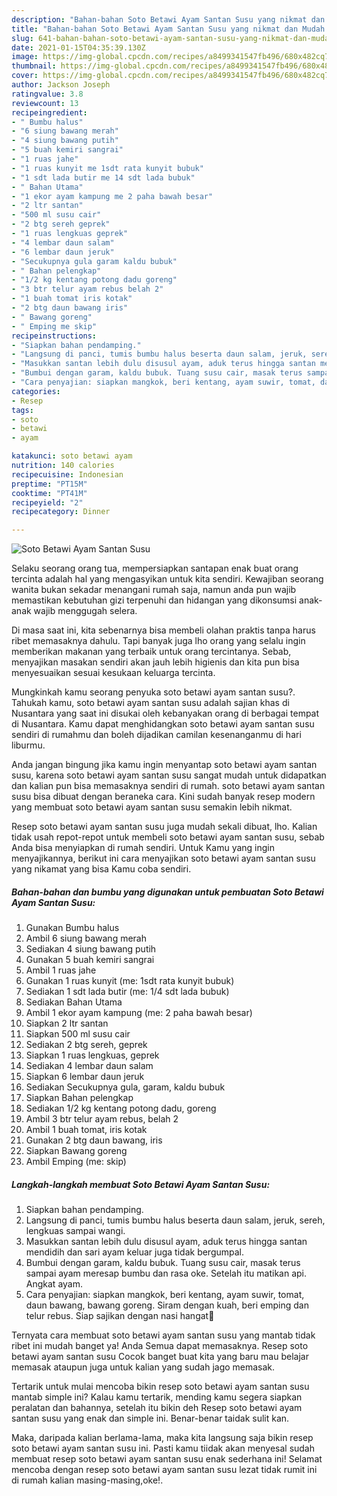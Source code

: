 ```yaml
---
description: "Bahan-bahan Soto Betawi Ayam Santan Susu yang nikmat dan Mudah Dibuat"
title: "Bahan-bahan Soto Betawi Ayam Santan Susu yang nikmat dan Mudah Dibuat"
slug: 641-bahan-bahan-soto-betawi-ayam-santan-susu-yang-nikmat-dan-mudah-dibuat
date: 2021-01-15T04:35:39.130Z
image: https://img-global.cpcdn.com/recipes/a8499341547fb496/680x482cq70/soto-betawi-ayam-santan-susu-foto-resep-utama.jpg
thumbnail: https://img-global.cpcdn.com/recipes/a8499341547fb496/680x482cq70/soto-betawi-ayam-santan-susu-foto-resep-utama.jpg
cover: https://img-global.cpcdn.com/recipes/a8499341547fb496/680x482cq70/soto-betawi-ayam-santan-susu-foto-resep-utama.jpg
author: Jackson Joseph
ratingvalue: 3.8
reviewcount: 13
recipeingredient:
- " Bumbu halus"
- "6 siung bawang merah"
- "4 siung bawang putih"
- "5 buah kemiri sangrai"
- "1 ruas jahe"
- "1 ruas kunyit me 1sdt rata kunyit bubuk"
- "1 sdt lada butir me 14 sdt lada bubuk"
- " Bahan Utama"
- "1 ekor ayam kampung me 2 paha bawah besar"
- "2 ltr santan"
- "500 ml susu cair"
- "2 btg sereh geprek"
- "1 ruas lengkuas geprek"
- "4 lembar daun salam"
- "6 lembar daun jeruk"
- "Secukupnya gula garam kaldu bubuk"
- " Bahan pelengkap"
- "1/2 kg kentang potong dadu goreng"
- "3 btr telur ayam rebus belah 2"
- "1 buah tomat iris kotak"
- "2 btg daun bawang iris"
- " Bawang goreng"
- " Emping me skip"
recipeinstructions:
- "Siapkan bahan pendamping."
- "Langsung di panci, tumis bumbu halus beserta daun salam, jeruk, sereh, lengkuas sampai wangi."
- "Masukkan santan lebih dulu disusul ayam, aduk terus hingga santan mendidih dan sari ayam keluar juga tidak bergumpal."
- "Bumbui dengan garam, kaldu bubuk. Tuang susu cair, masak terus sampai ayam meresap bumbu dan rasa oke. Setelah itu matikan api. Angkat ayam."
- "Cara penyajian: siapkan mangkok, beri kentang, ayam suwir, tomat, daun bawang, bawang goreng. Siram dengan kuah, beri emping dan telur rebus. Siap sajikan dengan nasi hangat🥰"
categories:
- Resep
tags:
- soto
- betawi
- ayam

katakunci: soto betawi ayam 
nutrition: 140 calories
recipecuisine: Indonesian
preptime: "PT15M"
cooktime: "PT41M"
recipeyield: "2"
recipecategory: Dinner

---
```



![Soto Betawi Ayam Santan Susu](https://img-global.cpcdn.com/recipes/a8499341547fb496/680x482cq70/soto-betawi-ayam-santan-susu-foto-resep-utama.jpg)

Selaku seorang orang tua, mempersiapkan santapan enak buat orang tercinta adalah hal yang mengasyikan untuk kita sendiri. Kewajiban seorang  wanita bukan sekadar menangani rumah saja, namun anda pun wajib memastikan kebutuhan gizi terpenuhi dan hidangan yang dikonsumsi anak-anak wajib menggugah selera.

Di masa  saat ini, kita sebenarnya bisa membeli olahan praktis tanpa harus ribet memasaknya dahulu. Tapi banyak juga lho orang yang selalu ingin memberikan makanan yang terbaik untuk orang tercintanya. Sebab, menyajikan masakan sendiri akan jauh lebih higienis dan kita pun bisa menyesuaikan sesuai kesukaan keluarga tercinta. 



Mungkinkah kamu seorang penyuka soto betawi ayam santan susu?. Tahukah kamu, soto betawi ayam santan susu adalah sajian khas di Nusantara yang saat ini disukai oleh kebanyakan orang di berbagai tempat di Nusantara. Kamu dapat menghidangkan soto betawi ayam santan susu sendiri di rumahmu dan boleh dijadikan camilan kesenanganmu di hari liburmu.

Anda jangan bingung jika kamu ingin menyantap soto betawi ayam santan susu, karena soto betawi ayam santan susu sangat mudah untuk didapatkan dan kalian pun bisa memasaknya sendiri di rumah. soto betawi ayam santan susu bisa dibuat dengan beraneka cara. Kini sudah banyak resep modern yang membuat soto betawi ayam santan susu semakin lebih nikmat.

Resep soto betawi ayam santan susu juga mudah sekali dibuat, lho. Kalian tidak usah repot-repot untuk membeli soto betawi ayam santan susu, sebab Anda bisa menyiapkan di rumah sendiri. Untuk Kamu yang ingin menyajikannya, berikut ini cara menyajikan soto betawi ayam santan susu yang nikamat yang bisa Kamu coba sendiri.

<!--inarticleads1-->

##### Bahan-bahan dan bumbu yang digunakan untuk pembuatan Soto Betawi Ayam Santan Susu:

1. Gunakan  Bumbu halus
1. Ambil 6 siung bawang merah
1. Sediakan 4 siung bawang putih
1. Gunakan 5 buah kemiri sangrai
1. Ambil 1 ruas jahe
1. Gunakan 1 ruas kunyit (me: 1sdt rata kunyit bubuk)
1. Sediakan 1 sdt lada butir (me: 1/4 sdt lada bubuk)
1. Sediakan  Bahan Utama
1. Ambil 1 ekor ayam kampung (me: 2 paha bawah besar)
1. Siapkan 2 ltr santan
1. Siapkan 500 ml susu cair
1. Sediakan 2 btg sereh, geprek
1. Siapkan 1 ruas lengkuas, geprek
1. Sediakan 4 lembar daun salam
1. Siapkan 6 lembar daun jeruk
1. Sediakan Secukupnya gula, garam, kaldu bubuk
1. Siapkan  Bahan pelengkap
1. Sediakan 1/2 kg kentang potong dadu, goreng
1. Ambil 3 btr telur ayam rebus, belah 2
1. Ambil 1 buah tomat, iris kotak
1. Gunakan 2 btg daun bawang, iris
1. Siapkan  Bawang goreng
1. Ambil  Emping (me: skip)




<!--inarticleads2-->

##### Langkah-langkah membuat Soto Betawi Ayam Santan Susu:

1. Siapkan bahan pendamping.
1. Langsung di panci, tumis bumbu halus beserta daun salam, jeruk, sereh, lengkuas sampai wangi.
1. Masukkan santan lebih dulu disusul ayam, aduk terus hingga santan mendidih dan sari ayam keluar juga tidak bergumpal.
1. Bumbui dengan garam, kaldu bubuk. Tuang susu cair, masak terus sampai ayam meresap bumbu dan rasa oke. Setelah itu matikan api. Angkat ayam.
1. Cara penyajian: siapkan mangkok, beri kentang, ayam suwir, tomat, daun bawang, bawang goreng. Siram dengan kuah, beri emping dan telur rebus. Siap sajikan dengan nasi hangat🥰




Ternyata cara membuat soto betawi ayam santan susu yang mantab tidak ribet ini mudah banget ya! Anda Semua dapat memasaknya. Resep soto betawi ayam santan susu Cocok banget buat kita yang baru mau belajar memasak ataupun juga untuk kalian yang sudah jago memasak.

Tertarik untuk mulai mencoba bikin resep soto betawi ayam santan susu mantab simple ini? Kalau kamu tertarik, mending kamu segera siapkan peralatan dan bahannya, setelah itu bikin deh Resep soto betawi ayam santan susu yang enak dan simple ini. Benar-benar taidak sulit kan. 

Maka, daripada kalian berlama-lama, maka kita langsung saja bikin resep soto betawi ayam santan susu ini. Pasti kamu tiidak akan menyesal sudah membuat resep soto betawi ayam santan susu enak sederhana ini! Selamat mencoba dengan resep soto betawi ayam santan susu lezat tidak rumit ini di rumah kalian masing-masing,oke!.

